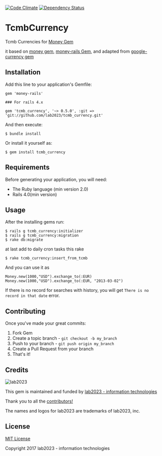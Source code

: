 [![Code Climate](https://codeclimate.com/github/lab2023/tcmb_currency.png)](https://codeclimate.com/github/lab2023/tcmb_currency)
[![Dependency Status](https://gemnasium.com/lab2023/tcmb_currency.png)](https://gemnasium.com/lab2023/tcmb_currency)
# TcmbCurrency

Tcmb Currencies for [Money Gem](https://github.com/RubyMoney/money)

it based on [money gem](https://github.com/RubyMoney/money), [money-rails Gem](https://github.com/RubyMoney/money-rails), and adapted from [google-currency gem](https://github.com/RubyMoney/google_currency)

## Installation

Add this line to your application's Gemfile:
	
	gem 'money-rails'

    ### For rails 4.x

    gem 'tcmb_currency', '~> 0.5.0', :git => 'git://github.com/lab2023/tcmb_currency.git'


And then execute:

    $ bundle install

Or install it yourself as:

    $ gem install tcmb_currency
    
## Requirements

Before generating your application, you will need:

* The Ruby language (min version 2.0)
* Rails 4.0(min version) 

## Usage
	
After the installing gems run:

	$ rails g tcmb_currency:initializer
	$ rails g tcmb_currency:migration
	$ rake db:migrate

at last add to daily cron tasks this rake 
	
	$ rake tcmb_currency:insert_from_tcmb

And you can use it as

	Money.new(1000,"USD").exchange_to(:EUR)
	Money.new(1000,"USD").exchange_to(:EUR, "2013-03-02")
	
If there is no record for searches with history, you will get `There is no record in that date` error.
	
## Contributing

Once you've made your great commits:

1. Fork Gem
2. Create a topic branch - `git checkout -b my_branch`
3. Push to your branch - `git push origin my_branch`
4. Create a Pull Request from your branch
5. That's it!

## Credits

![lab2023](http://lab2023.com/assets/images/named-logo.png)

This gem is maintained and funded by [lab2023 - information technologies](http://lab2023.com/)

Thank you to all the [contributors!](../../graphs/contributors)

The names and logos for lab2023 are trademarks of lab2023, inc.

## License

[MIT License](http://www.opensource.org/licenses/mit-license)

Copyright 2017 lab2023 - information technologies

